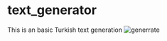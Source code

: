 # text_generator
This is an basic Turkish text generation 
![generrate](https://user-images.githubusercontent.com/48838644/174307190-c559a0f3-041c-4f11-8d16-761696a55e57.PNG)
